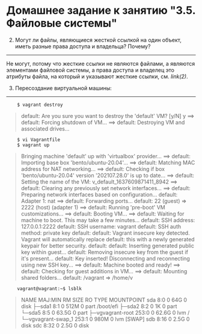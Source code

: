 Домашнее задание к занятию "3.5. Файловые системы"
===
2. Могут ли файлы, являющиеся жесткой ссылкой на один объект, иметь разные права доступа и владельца? Почему?
---
Не могут, потому что жесткие ссылки не являются файлами, а являются элементами файловой системы, а права доступа и владелец это атрибуты файла, на который и указывают жесткие ссылки, см. *link(2)*.

3. Пересоздание виртуальной машины:
---

		$ vagrant destroy
>    default: Are you sure you want to destroy the 'default' VM? [y/N] y
>==> default: Forcing shutdown of VM...
>==> default: Destroying VM and associated drives...

		$ vi Vagrantfile
		$ vagrant up
>Bringing machine 'default' up with 'virtualbox' provider...
>==> default: Importing base box 'bento/ubuntu-20.04'...
>==> default: Matching MAC address for NAT networking...
>==> default: Checking if box 'bento/ubuntu-20.04' version '202107.28.0' is up to date...
>==> default: Setting the name of the VM: v_default_1637609871411_8942
>==> default: Clearing any previously set network interfaces...
>==> default: Preparing network interfaces based on configuration...
>    default: Adapter 1: nat
>==> default: Forwarding ports...
>    default: 22 (guest) => 2222 (host) (adapter 1)
>==> default: Running 'pre-boot' VM customizations...
>==> default: Booting VM...
>==> default: Waiting for machine to boot. This may take a few minutes...
>    default: SSH address: 127.0.0.1:2222
>    default: SSH username: vagrant
>    default: SSH auth method: private key
>    default: 
>    default: Vagrant insecure key detected. Vagrant will automatically replace
>    default: this with a newly generated keypair for better security.
>    default: 
>    default: Inserting generated public key within guest...
>    default: Removing insecure key from the guest if it's present...
>    default: Key inserted! Disconnecting and reconnecting using new SSH key...
>==> default: Machine booted and ready!
>==> default: Checking for guest additions in VM...
>==> default: Mounting shared folders...
>    default: /vagrant => /home/v

		vagrant@vagrant:~$ lsblk
>NAME                 MAJ:MIN RM  SIZE RO TYPE MOUNTPOINT
>sda                    8:0    0   64G  0 disk 
>├─sda1                 8:1    0  512M  0 part /boot/efi
>├─sda2                 8:2    0    1K  0 part 
>└─sda5                 8:5    0 63.5G  0 part 
>  ├─vgvagrant-root   253:0    0 62.6G  0 lvm  /
>  └─vgvagrant-swap_1 253:1    0  980M  0 lvm  [SWAP]
>sdb                    8:16   0  2.5G  0 disk 
>sdc                    8:32   0  2.5G  0 disk 

